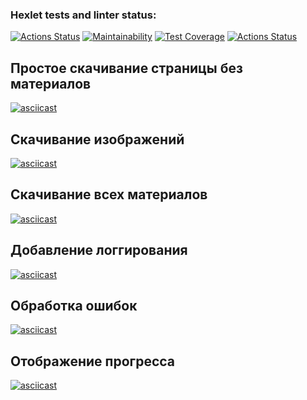 ### Hexlet tests and linter status:
[![Actions Status](https://github.com/titanmen1/python-project-lvl3/workflows/hexlet-check/badge.svg)](https://github.com/titanmen1/python-project-lvl3/actions)
[![Maintainability](https://api.codeclimate.com/v1/badges/4b52d2a2e5ccd1261bf6/maintainability)](https://codeclimate.com/github/titanmen1/python-project-lvl3/maintainability)
[![Test Coverage](https://api.codeclimate.com/v1/badges/4b52d2a2e5ccd1261bf6/test_coverage)](https://codeclimate.com/github/titanmen1/python-project-lvl3/test_coverage)
[![Actions Status](https://github.com/titanmen1/python-project-lvl3/workflows/CI/badge.svg)](https://github.com/titanmen1/python-project-lvl3/actions)


## Простое скачивание страницы без материалов
[![asciicast](https://asciinema.org/a/gCk9WMjr7hI2aPuhQJrndsc5L.svg)](https://asciinema.org/a/gCk9WMjr7hI2aPuhQJrndsc5L)

## Скачивание изображений
[![asciicast](https://asciinema.org/a/feTUoaKYtxuXNa7YkKgtdDpY9.svg)](https://asciinema.org/a/feTUoaKYtxuXNa7YkKgtdDpY9)

## Скачивание всех материалов
[![asciicast](https://asciinema.org/a/NnEIvQOGAg3nxNE1aDbim0aaW.svg)](https://asciinema.org/a/NnEIvQOGAg3nxNE1aDbim0aaW)

## Добавление логгирования
[![asciicast](https://asciinema.org/a/mz8fgYFJjllWKCzOvtJ8WdCUW.svg)](https://asciinema.org/a/mz8fgYFJjllWKCzOvtJ8WdCUW)

## Обработка ошибок
[![asciicast](https://asciinema.org/a/1Nu8q4vXy1KICKJ8OAoo3WUD5.svg)](https://asciinema.org/a/1Nu8q4vXy1KICKJ8OAoo3WUD5)

## Отображение прогресса
[![asciicast](https://asciinema.org/a/xK5FZ0H4RJiUZKWHUR408B32F.svg)](https://asciinema.org/a/xK5FZ0H4RJiUZKWHUR408B32F)
